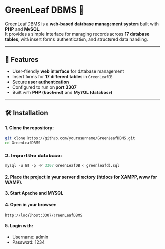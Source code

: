 # GreenLeaf DBMS 🌱

GreenLeaf DBMS is a **web-based database management system** built with **PHP** and **MySQL**.  
It provides a simple interface for managing records across **17 database tables**, with insert forms, authentication, and structured data handling.

---

## 🚀 Features
- User-friendly **web interface** for database management
- Insert forms for **17 different tables** in `GreenLeafDB`
- Secure **user authentication**
- Configured to run on **port 3307**
- Built with **PHP (backend)** and **MySQL (database)**

---

## 🛠️ Installation

#### 1. Clone the repository:
```bash
git clone https://github.com/yourusername/GreenLeafDBMS.git
cd GreenLeafDBMS

```
### 2. Import the database:
```sql
mysql -u BB -p -P 3307 GreenLeafDB < greenleafdb.sql

```
#### 2. Place the project in your server directory (htdocs for XAMPP, www for WAMP).
#### 3. Start Apache and MYSQL
#### 4. Open in your browser:
```arduino
http://localhost:3307/GreenLeafDBMS

```
#### 5. Login with:
- Username: admin 
- Password: 1234
